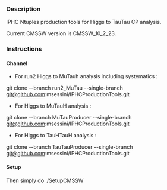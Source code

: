 ### Description

IPHC Ntuples production tools for Higgs to TauTau CP analysis.

Current CMSSW version is CMSSW_10_2_23.

### Instructions

#### Channel

- For run2 Higgs to MuTauh analysis including systematics :

git clone --branch run2_MuTau --single-branch git@github.com:msessini/IPHCProductionTools.git

- For Higgs to MuTauH analysis :

git clone --branch MuTauProducer --single-branch git@github.com:msessini/IPHCProductionTools.git

- For Higgs to TauHTauH analysis :

git clone --branch TauTauProducer --single-branch git@github.com:msessini/IPHCProductionTools.git

#### Setup

Then simply do ./SetupCMSSW
